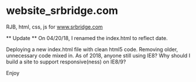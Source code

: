 # website_srbridge.com
RJB, html, css, js for www.srbridge.com


** Update **
On 04/20/18, I renamed the index.html to reflect date.

Deploying a new index.html file with clean html5 code.
Removing older, unnecessary code mixed in.
As of 2018, anyone still using IE8? Why should I build a site to support responsive(ness) on IE8/9?

Enjoy
